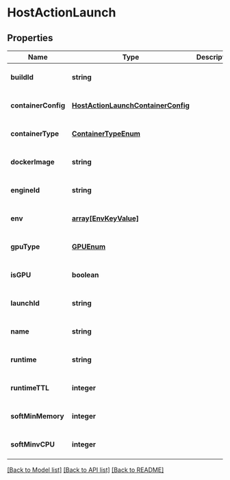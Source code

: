 # HostActionLaunch

## Properties
Name | Type | Description | Notes
------------ | ------------- | ------------- | -------------
**buildId** | **string** |  | [optional] [default to null]
**containerConfig** | [**HostActionLaunchContainerConfig**](HostActionLaunchContainerConfig.md) |  | [optional] [default to null]
**containerType** | [**ContainerTypeEnum**](ContainerTypeEnum.md) |  | [optional] [default to null]
**dockerImage** | **string** |  | [optional] [default to null]
**engineId** | **string** |  | [optional] [default to null]
**env** | [**array[EnvKeyValue]**](EnvKeyValue.md) |  | [optional] [default to null]
**gpuType** | [**GPUEnum**](GPUEnum.md) |  | [optional] [default to null]
**isGPU** | **boolean** |  | [optional] [default to null]
**launchId** | **string** |  | [optional] [default to null]
**name** | **string** |  | [optional] [default to null]
**runtime** | **string** |  | [optional] [default to null]
**runtimeTTL** | **integer** |  | [optional] [default to null]
**softMinMemory** | **integer** |  | [optional] [default to null]
**softMinvCPU** | **integer** |  | [optional] [default to null]

[[Back to Model list]](../README.md#documentation-for-models) [[Back to API list]](../README.md#documentation-for-api-endpoints) [[Back to README]](../README.md)


